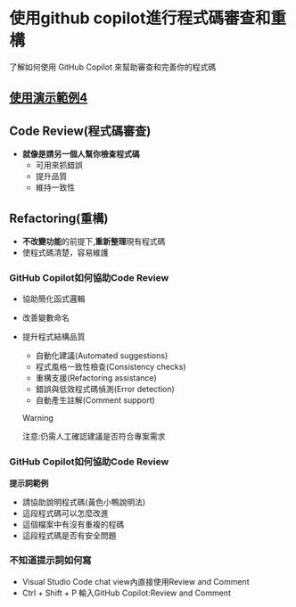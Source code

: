 # 使用github copilot進行程式碼審查和重構

了解如何使用 GitHub Copilot 來幫助審查和完善你的程式碼

## [使用演示範例4](../../vibe_coding範例樣版)




## Code Review(程式碼審查)

- **就像是請另一個人幫你檢查程式碼**
  - 可用來抓錯誤
  - 提升品質
  - 維持一致性


## Refactoring(重構)

- **不改變功能**的前提下,**重新整理**現有程式碼
- 使程式碼清楚，容易維護

### GitHub Copilot如何協助Code Review

- 協助簡化函式邏輯
- 改善變數命名
- 提升程式結構品質
	- 自動化建議(Automated suggestions)
	- 程式風格一致性檢查(Consistency checks)
	- 重構支援(Refactoring assistance)
	- 錯誤與低效程式碼偵測(Error detection)
	- 自動產生註解(Comment support)
	
	> [!WARNING]
	> 注意:仍需人工確認建議是否符合專案需求
	
### GitHub Copilot如何協助Code Review

**提示詞範例**

- 請協助說明程式碼(黃色小鴨說明法)
- 這段程式碼可以怎麼改進
- 這個檔案中有沒有重複的程碼
- 這段程式碼是否有安全問題


### 不知道提示詞如何寫

- Visual Studio Code chat view內直接使用Review and Comment
- Ctrl + Shift + P 輸入GitHub Copilot:Review and Comment






